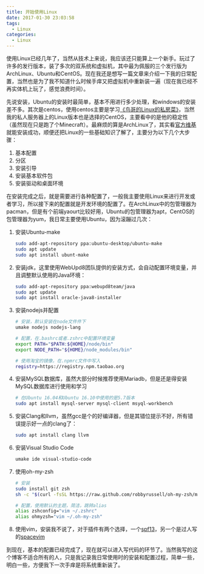 ```yaml
---
title: 开始使用Linux
date: 2017-01-30 23:03:58
tags:
  - Linux
categories:
  - Linux
---
```


使用Linux已经几年了，当然从技术上来说，我应该还只能算上一个新手。玩过了许多的发行版本，装了多次的双系统和虚拟机，其中最为佩服的三个发行版为ArchLinux、Ubuntu和CentOS。现在我还是想写一篇文章来介绍一下我的日常配置，当然也是为了我不知道什么时候手痒又把虚拟机中重新装一遍（现在我已经不再实体机上玩了，感觉浪费时间）。

先说安装，Ubuntu的安装时最简单，基本不用进行多少处理，和windows的安装差不多。其次是centos，使用centos主要是学习[《鸟哥的Linux的私房菜》](http://linux.vbird.org/)，当然我的私人服务器上的Linux版本也是选择的CentOS，主要看中的是他的稳定性（虽然现在只是跑了个Minecraft）。最麻烦的算是ArchLinux了，其实看[官方维基](https://wiki.archlinux.org/index.php/Installation_guide)就能安装成功，顺便还把Linux的一些基础知识了解了，主要分为以下几个大步骤：

1. 基本配置
2. 分区
3. 安装引导
4. 安装基本软件包
5. 安装驱动和桌面环境

在安装完成之后，就是需要进行各种配置了，一般我主要使用Linux来进行开发或者学习，所以接下来的配置就是开发环境的配置了。在ArchLinux中的包管理器为pacman，但是有个前端yaourt比较好用，Ubuntu的包管理器为apt，CentOS的包管理器为yum，我日常主要使用Ubuntu，因为滚蹦过几次：

1. 安装Ubuntu-make

   ```bash
   sudo add-apt-repository ppa:ubuntu-desktop/ubuntu-make
   sudo apt update
   sudo apt install ubunt-make
   ```

2. 安装jdk，这里使用WebUpd8团队提供的安装方式，会自动配置环境变量，并且调整默认使用的Java环境：

   ```bash
   sudo add-apt-repository ppa:webupd8team/java
   sudo apt update
   sudo apt install oracle-java8-installer
   ```

3. 安装nodejs并配置

   ```bash
   # 安装，默认安装在node文件件下
   umake nodejs nodejs-lang

   # 配置，在.bashrc或者.zshrc中配置环境变量
   export PATH="$PATH:${HOME}/node/bin"
   export NODE_PATH="${HOME}/node_modules/bin"

   # 使用淘宝的镜像，在.npmrc文件中写入
   registry=https://registry.npm.taobao.org
   ```

4. 安装MySQL数据库，虽然大部分时候推荐使用Mariadb，但是还是得安装MySQL数据库进行使用和学习

   ```bash
   # 在Ubuntu 16.04和Ubuntu 16.10中使用的是5.7版本
   sudo apt install mysql-server mysql-client msyql-workbench
   ```

5. 安装Clang和llvm，虽然gcc是个的好编译器，但是其错位提示不好，所有错误提示好一点的clang了：

   ```bash
   sudo apt install clang llvm
   ```

6. 安装Visual Studio Code

   ```bash
   umake ide visual-studio-code
   ```

7. 使用oh-my-zsh

   ```bash
   # 安装
   sudo install git zsh
   sh -c "$(curl -fsSL https://raw.github.com/robbyrussell/oh-my-zsh/master/tools/install.sh)"

   # 配置，使用默认的主题，简洁，跳转alias
   alias zshconfig="vim ~/.zshrc"
   alias ohmyzsh="vim ~/.oh-my-zsh"
   ```

8. 使用vim，安装我不说了，对于插件有两个选择，一个[spf13](http://vim.spf13.com/)，另一个是过人写的[spacevim](http://spacevim.org/)

到现在，基本的配置已经完成了，现在就可以进入写代码的环节了。当然我写的这个博客不适合所有的人，只是我记录我日常使用时的安装和配置过程，简单一些，明白一些，方便我下一次手痒是将系统重新装了。